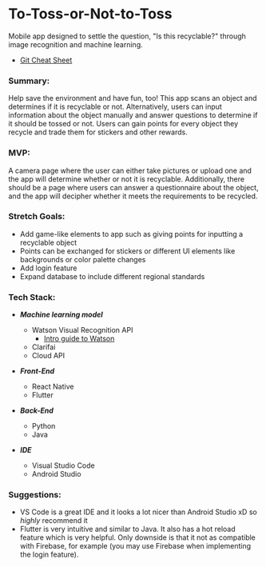 # To-Toss-or-Not-to-Toss
Mobile app designed to settle the question, "Is this recyclable?" through image recognition and machine learning.

- [Git Cheat Sheet](https://www.atlassian.com/git/tutorials/atlassian-git-cheatsheet)

### Summary:

Help save the environment and have fun, too! This app scans an object and determines if it is recyclable or not. Alternatively, users can input information about the object manually and answer questions to determine if it should be tossed or not. Users can gain points for every object they recycle and trade them for stickers and other rewards.

### MVP:

A camera page where the user can either take pictures or upload one and the app will determine whether or not it is recyclable. Additionally, there should be a page where users can answer a questionnaire about the object, and the app will decipher whether it meets the requirements to be recycled.

### Stretch Goals:
- Add game-like elements to app such as giving points for inputting a recyclable object
- Points can be exchanged for stickers or different UI elements like backgrounds or color palette changes
- Add login feature 
- Expand database to include different regional standards

### Tech Stack:
- ***Machine learning model***
  - Watson Visual Recognition API
    - [Intro guide to Watson](https://developer.ibm.com/articles/introduction-watson-visual-recognition/)
  - Clarifai
  - Cloud API

- ***Front-End***
  - React Native
  - Flutter
  
- ***Back-End***
  - Python
  - Java

- ***IDE***
  - Visual Studio Code 
  - Android Studio
  
### Suggestions:
- VS Code is a great IDE and it looks a lot nicer than Android Studio xD so _highly_ recommend it
- Flutter is very intuitive and similar to Java. It also has a hot reload feature which is very helpful. Only downside is that it not as compatible with Firebase, for example (you may use Firebase when implementing the login feature).

